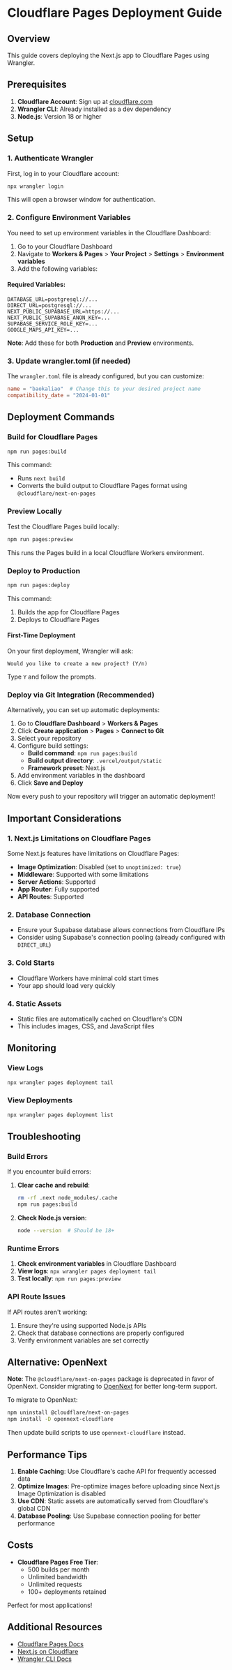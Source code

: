 # Cloudflare Pages Deployment Guide

## Overview
This guide covers deploying the Next.js app to Cloudflare Pages using Wrangler.

## Prerequisites

1. **Cloudflare Account**: Sign up at [cloudflare.com](https://cloudflare.com)
2. **Wrangler CLI**: Already installed as a dev dependency
3. **Node.js**: Version 18 or higher

## Setup

### 1. Authenticate Wrangler

First, log in to your Cloudflare account:

```bash
npx wrangler login
```

This will open a browser window for authentication.

### 2. Configure Environment Variables

You need to set up environment variables in the Cloudflare Dashboard:

1. Go to your Cloudflare Dashboard
2. Navigate to **Workers & Pages** > **Your Project** > **Settings** > **Environment variables**
3. Add the following variables:

#### Required Variables:

```
DATABASE_URL=postgresql://...
DIRECT_URL=postgresql://...
NEXT_PUBLIC_SUPABASE_URL=https://...
NEXT_PUBLIC_SUPABASE_ANON_KEY=...
SUPABASE_SERVICE_ROLE_KEY=...
GOOGLE_MAPS_API_KEY=...
```

**Note**: Add these for both **Production** and **Preview** environments.

### 3. Update wrangler.toml (if needed)

The `wrangler.toml` file is already configured, but you can customize:

```toml
name = "baokaliao"  # Change this to your desired project name
compatibility_date = "2024-01-01"
```

## Deployment Commands

### Build for Cloudflare Pages

```bash
npm run pages:build
```

This command:
- Runs `next build`
- Converts the build output to Cloudflare Pages format using `@cloudflare/next-on-pages`

### Preview Locally

Test the Cloudflare Pages build locally:

```bash
npm run pages:preview
```

This runs the Pages build in a local Cloudflare Workers environment.

### Deploy to Production

```bash
npm run pages:deploy
```

This command:
1. Builds the app for Cloudflare Pages
2. Deploys to Cloudflare Pages

#### First-Time Deployment

On your first deployment, Wrangler will ask:

```
Would you like to create a new project? (Y/n)
```

Type `Y` and follow the prompts.

### Deploy via Git Integration (Recommended)

Alternatively, you can set up automatic deployments:

1. Go to **Cloudflare Dashboard** > **Workers & Pages**
2. Click **Create application** > **Pages** > **Connect to Git**
3. Select your repository
4. Configure build settings:
   - **Build command**: `npm run pages:build`
   - **Build output directory**: `.vercel/output/static`
   - **Framework preset**: Next.js
5. Add environment variables in the dashboard
6. Click **Save and Deploy**

Now every push to your repository will trigger an automatic deployment!

## Important Considerations

### 1. Next.js Limitations on Cloudflare Pages

Some Next.js features have limitations on Cloudflare Pages:

- **Image Optimization**: Disabled (set to `unoptimized: true`)
- **Middleware**: Supported with some limitations
- **Server Actions**: Supported
- **App Router**: Fully supported
- **API Routes**: Supported

### 2. Database Connection

- Ensure your Supabase database allows connections from Cloudflare IPs
- Consider using Supabase's connection pooling (already configured with `DIRECT_URL`)

### 3. Cold Starts

- Cloudflare Workers have minimal cold start times
- Your app should load very quickly

### 4. Static Assets

- Static files are automatically cached on Cloudflare's CDN
- This includes images, CSS, and JavaScript files

## Monitoring

### View Logs

```bash
npx wrangler pages deployment tail
```

### View Deployments

```bash
npx wrangler pages deployment list
```

## Troubleshooting

### Build Errors

If you encounter build errors:

1. **Clear cache and rebuild**:
   ```bash
   rm -rf .next node_modules/.cache
   npm run pages:build
   ```

2. **Check Node.js version**:
   ```bash
   node --version  # Should be 18+
   ```

### Runtime Errors

1. **Check environment variables** in Cloudflare Dashboard
2. **View logs**: `npx wrangler pages deployment tail`
3. **Test locally**: `npm run pages:preview`

### API Route Issues

If API routes aren't working:

1. Ensure they're using supported Node.js APIs
2. Check that database connections are properly configured
3. Verify environment variables are set correctly

## Alternative: OpenNext

**Note**: The `@cloudflare/next-on-pages` package is deprecated in favor of OpenNext. Consider migrating to [OpenNext](https://opennext.js.org/cloudflare) for better long-term support.

To migrate to OpenNext:

```bash
npm uninstall @cloudflare/next-on-pages
npm install -D opennext-cloudflare
```

Then update build scripts to use `opennext-cloudflare` instead.

## Performance Tips

1. **Enable Caching**: Use Cloudflare's cache API for frequently accessed data
2. **Optimize Images**: Pre-optimize images before uploading since Next.js Image Optimization is disabled
3. **Use CDN**: Static assets are automatically served from Cloudflare's global CDN
4. **Database Pooling**: Use Supabase connection pooling for better performance

## Costs

- **Cloudflare Pages Free Tier**:
  - 500 builds per month
  - Unlimited bandwidth
  - Unlimited requests
  - 100+ deployments retained

Perfect for most applications!

## Additional Resources

- [Cloudflare Pages Docs](https://developers.cloudflare.com/pages/)
- [Next.js on Cloudflare](https://developers.cloudflare.com/pages/framework-guides/nextjs/)
- [Wrangler CLI Docs](https://developers.cloudflare.com/workers/wrangler/)
